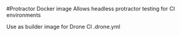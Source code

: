 #Protractor Docker image
Allows headless protractor testing for CI environments

Use as builder image for Drone CI .drone.yml
